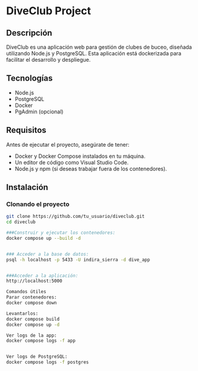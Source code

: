 
# DiveClub Project

## Descripción

DiveClub es una aplicación web para gestión de clubes de buceo, diseñada utilizando Node.js y PostgreSQL. Esta aplicación está dockerizada para facilitar el desarrollo y despliegue.

## Tecnologías

- Node.js
- PostgreSQL
- Docker
- PgAdmin (opcional)

## Requisitos

Antes de ejecutar el proyecto, asegúrate de tener:

- Docker y Docker Compose instalados en tu máquina.
- Un editor de código como Visual Studio Code.
- Node.js y npm (si deseas trabajar fuera de los contenedores).

## Instalación

### Clonando el proyecto

```bash
git clone https://github.com/tu_usuario/diveclub.git
cd diveclub

###Construir y ejecutar los contenedores:
docker compose up --build -d


### Acceder a la base de datos:
psql -h localhost -p 5433 -U indira_sierra -d dive_app


###Acceder a la aplicación:
http://localhost:5000

Comandos útiles
Parar contenedores:
docker compose down

Levantarlos:
docker compose build
docker compose up -d

Ver logs de la app:
docker compose logs -f app


Ver logs de PostgreSQL:
docker compose logs -f postgres



